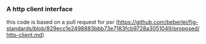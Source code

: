 ### A http client interface

this code is based on a pull request for psr (https://github.com/beberlei/fig-standards/blob/829ecc1e2498883bbb73e7183fcb9728a3051049/proposed/http-client.md)
